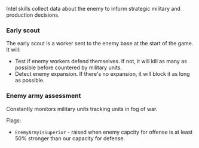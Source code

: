 Intel skills collect data about the enemy to inform strategic military and production decisions.

### Early scout

The early scout is a worker sent to the enemy base at the start of the game.
It will:
* Test if enemy workers defend themselves. If not, it will kill as many as possible before countered by military units.
* Detect enemy expansion. If there's no expansion, it will block it as long as possible.

### Enemy army assessment

Constantly monitors military units tracking units in fog of war.

Flags:
* `EnemyArmyIsSuperior` - raised when enemy capcity for offense is at least 50% stronger than our capacity for defense.
